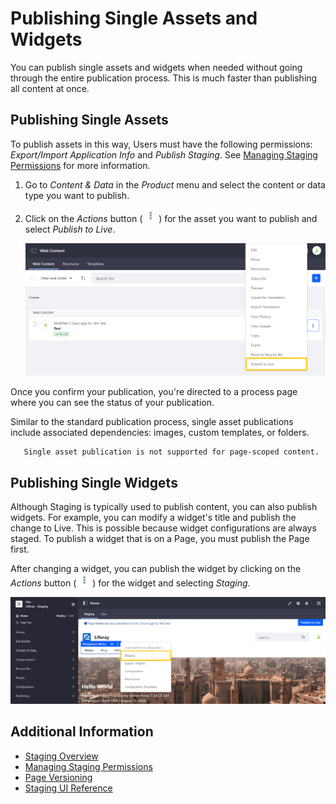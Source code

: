 # Publishing Single Assets and Widgets

You can publish single assets and widgets when needed without going through the entire publication process. This is much faster than publishing all content at once.

## Publishing Single Assets

To publish assets in this way, Users must have the following permissions: *Export/Import Application Info* and *Publish Staging*. See [Managing Staging Permissions](./managing-staging-permissions.md) for more information.

1. Go to *Content & Data* in the *Product* menu and select the content or data type you want to publish.

1. Click on the *Actions* button ( ![Actions button](./../../images/icon-actions.png) ) for the asset you want to publish and select *Publish to Live*.

   ![Click on the Actions button for the asset you want to publish, and select Publish to Live.](./publishing-single-assets-and-widgets/images/01.png)

Once you confirm your publication, you're directed to a process page where you can see the status of your publication.

Similar to the standard publication process, single asset publications include associated dependencies: images, custom templates, or folders.

```note::
   Single asset publication is not supported for page-scoped content.
```

## Publishing Single Widgets

Although Staging is typically used to publish content, you can also publish widgets. For example, you can modify a widget's title and publish the change to Live. This is possible because widget configurations are always staged. To publish a widget that is on a Page, you must publish the Page first.

After changing a widget, you can publish the widget by clicking on the *Actions* button ( ![Actions button](./../../images/icon-actions.png) ) for the widget and selecting *Staging*.

![Click on a widget's Action button, and select Staging.](./publishing-single-assets-and-widgets/images/04.png)

## Additional Information

* [Staging Overview](./staging-overview.md)
* [Managing Staging Permissions](./managing-staging-permissions.md)
* [Page Versioning](./page-versioning.md)
* [Staging UI Reference](./staging-ui-reference.md)
